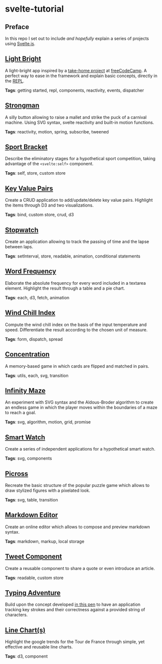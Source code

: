 # svelte-tutorial

## Preface

In this repo I set out to include _and hopefully_ explain a series of projects using [Svelte.js](https://svelte.dev).

## [Light Bright](https://svelte.dev/repl/cef9541e26814afa8abdc2d84feecb42)

A light-bright app inspired by a [take-home project](https://learn.freecodecamp.org/coding-interview-prep/take-home-projects/build-a-light-bright-app/) at [freeCodeCamp](freecodecamp.org). A perfect way to ease in the framework and explain basic concepts, directly in the [REPL](https://svelte.dev/repl).

**Tags**: getting started, repl, components, reactivity, events, dispatcher

## [Strongman](https://svelte.dev/repl/c234f8c4626440179c710f0c65cabfca)

A silly button allowing to raise a mallet and strike the puck of a carnival machine. Using SVG syntax, svelte reactivity and built-in motion functions.

**Tags**: reactivity, motion, spring, subscribe, tweened

## [Sport Bracket](https://svelte.dev/repl/4941cafa6eee409d947716816190222f)

Describe the eliminatory stages for a hypothetical sport competition, taking advantage of the `<svelte:self>` component.

**Tags**: self, store, custom store

## [Key Value Pairs](https://svelte.dev/repl/2fead853d94049e79805984858db9adb)

Create a CRUD application to add/update/delete key value pairs. Highlight the items through D3 and two visualizations.

**Tags**: bind, custom store, crud, d3

## [Stopwatch](https://svelte.dev/repl/591aff801e1d47498afdc2738fea4485)

Create an application allowing to track the passing of time and the lapse between laps.

**Tags**: setInterval, store, readable, animation, conditional statements

## [Word Frequency](https://codepen.io/borntofrappe/pen/QWWWqQM)

Elaborate the absolute frequency for every word included in a textarea element. Highlight the result through a table and a pie chart.

**Tags**: each, d3, fetch, animation

## [Wind Chill Index](https://codepen.io/borntofrappe/pen/WNNrrJg)

Compute the wind chill index on the basis of the input temperature and speed. Differentiate the result according to the chosen unit of measure.

**Tags**: form, dispatch, spread

## [Concentration](https://codepen.io/borntofrappe/pen/yLLVNME)

A memory-based game in which cards are flipped and matched in pairs.

**Tags**: utils, each, svg, transition

## [Infinity Maze](https://codepen.io/borntofrappe/pen/pooeyww)

An experiment with SVG syntax and the Aldous-Broder algorithm to create an endless game in which the player moves within the boundaries of a maze to reach a goal.

**Tags**: svg, algorithm, motion, grid, promise

## [Smart Watch](https://codepen.io/borntofrappe/pen/bGGWMBx)

Create a series of independent applications for a hypothetical smart watch.

**Tags**: svg, components

## [Picross](https://codepen.io/borntofrappe/pen/yLLPBMr)

Recreate the basic structure of the popular puzzle game which allows to draw stylized figures with a pixelated look.

**Tags**: svg, table, transition

## [Markdown Editor](https://codepen.io/borntofrappe/pen/VwwyGzR)

Create an online editor which allows to compose and preview markdown syntax.

**Tags**: markdown, markup, local storage

## [Tweet Component](https://svelte.dev/repl/2fd524fb5c7f427891269b4d0928ac15?version=3.12.1)

Create a reusable component to share a quote or even introduce an article.

**Tags**: readable, custom store

## [Typing Adventure](https://codepen.io/borntofrappe/pen/WNNaGKJ)

Build upon the concept developed [in this pen](https://codepen.io/borntofrappe/pen/bzpQLa) to have an application tracking key strokes and their correctness against a provided string of characters.

## [Line Chart(s)](https://codesandbox.io/s/svelte-line-charts-spuqv)

Highlight the google trends for the Tour de France through simple, yet effective and reusable line charts.

**Tags**: d3, component
